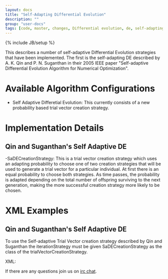 ```yaml
---
layout: docs
title: "Self-Adapting Differential Evolution"
description: ""
group: "user-docs"
tags: [code, master, changes, Differential evolution, de, self-adapting]
---
```

{% include JB/setup %}

This describes a number of self-adaptive Differential Evolution strategies that have been implemented.
The first is the self-adapting DE described by A. K. Qin and P. N. Suganthan in their 2005 IEEE
paper "Self-adaptive Differential Evolution Algorithm for Numerical Optimization". 



# Available Algorithm Configurations
- Self Adaptive Differetial Evolution: This currently consists of a new probability based trial vector 
creation strategy.

# Implementation Details

## Qin and Suganthan's Self Adaptive DE
-SaDECreationStrategy: This is a trial vector creation strategy which uses an adapting probability to 
choose one of two creation strategies that will be used to generate a trial vector for a particular 
individual. At first there is an equal probability to choose both strategies. As time passes, the 
probability is adapted depending on the total number of offspring surviving to the next generation, 
making the more successful creation strategy more likely to be chosen.


# XML Examples

## Qin and Suganthan's Self Adaptive DE
To use the Self-adaptive Trial Vector creation strategy described by Qin and Suganthan the
iterationStrategy must be given SaDECreationStrategy as the class of the trialVectorCreationStrategy.

XML:
    <algorithm id="de" class="ec.EC">
        <iterationStrategy class="ec.iterationstrategies.DifferentialEvolutionIterationStrategy">
            <trialVectorCreationStrategy class="entity.operators.creation.SaDECreationStrategy"/>
        </iterationStrategy> 
    </algorithm>



If there are any questions join us on [irc chat](http://webchat.freenode.net/?channels=cilib).
